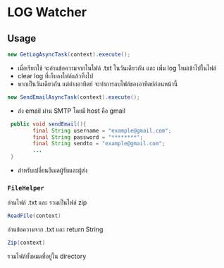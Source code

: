 # LOG Watcher

## Usage

```java
new GetLogAsyncTask(context).execute();
```
 
- เมื่อเรียกใช้ จะอ่านข้อความจากในไฟล์ .txt ในวันเดียวกัน และ เพิ่ม log ใหม่เข้าไปในไฟล์ 
- clear log ที่เก็บลงไฟล์แล้วทิ้งไป
- หากเป็นวันเดียวกัน แต่ต่างอาทิตย์ จะทำการลบไฟล์ของอาทิตย์ก่อนหน้านี้ 

```java
new SendEmailAsyncTask(context).execute();
```
- ส่ง email ผ่าน SMTP โดยมี host คือ gmail

```java
 public void sendEmail(){
        final String username = "example@gmail.com";
        final String password = "********";
        final String sendto = "example@gmail.com";
        ...
 }
```
- สำหรับเปลี่ยนอีเมลผู้รับและผู้ส่ง

### `FileHelper`
อ่านไฟล์ .txt และ รวมเป็นไฟล์ zip

```java 
ReadFile(context)
```
อ่านข้อความจาก .txt และ return String
```java
Zip(context)
```
รวมไฟล์ทั้งหมดที่อยู่ใน directory

